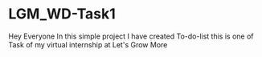 # LGM_WD-Task1
Hey Everyone In this simple project I have created To-do-list this is one of Task of my virtual internship at Let's Grow More
